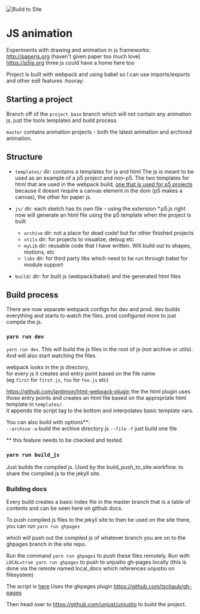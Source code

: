 ![Build to Site](https://github.com/unjust/jsAnimation/workflows/Build%20to%20Site/badge.svg)
  
# JS animation

Experiments with drawing and animation in js frameworks:  
http://paperjs.org (haven't given paper too much love)  
https://p5js.org
three js could have a home here too

Project is built with webpack and using babel so I can use imports/exports and other es6 features :hooray:

## Starting a project

Branch off of the `project_base` branch which will not contain any animation js, just the tools templates and build process.

`master` contains animation projects - both the latest animation and archived animation.

## Structure

- `templates/` dir: 
contains a templates for js and html
The js is meant to be used as an example of a p5 project and non-p5. 
The two templates for html that are used in the webpack build, [one that is used for p5 projects](https://github.com/unjust/jsAnimation/blob/master/templates/template_p5.html) because it doesnt require a canvas element in the dom (p5 makes a canvas), the other for paper js.

- `js/` dir: each sketch has its own file - using the extension \*.p5.js right now will generate an html file using the p5 template when the project is built
  - `archive` dir: not a place for dead code! but for other finished projects
  - `utils` dir: for projects to visualize, debug etc
  - `myLib` dir: reusable code that I have written. Will build out to shapes, motions, etc
  - `libs` dir: for third party libs which need to be run through babel for module support
- `build/` dir: for built js (webpack/babel) and the generated html files

## Build process

There are now separate webpack configs for dev and prod.
dev builds everything and starts to watch the files.
prod configured more to just compile the js.

### `yarn run dev`

`yarn run dev`. 
This will build the js files in the root of js (not archive or utils).
And will also start watching the files.

webpack looks in the js directory,  
for every js it creates and entry point based on the file name  
(eg `first` for `first.js`, `foo` for `foo.js` etc) 

https://github.com/jantimon/html-webpack-plugin 
the the html plugin uses those entry points and creates an html file based on the appropriate html template in `templates/`.     
it appends the script tag to the bottom and interpolates basic template vars.

You can also build with options**:  
  `--archive` `-a` build the archive directory js 
  `--file` `-f` just build one file 

** this feature needs to be checked and tested

### `yarn run build_js`

Just builds the compiled js. 
Used by the build_push_to_site.workflow. 
to share the compiled js to the jekyll site.  

### Building docs

Every build creates a basic index file in the master branch that is a table of contents and can be seen here on github docs.

To push compiled js files to the jekyll site to then be used on the site there, you can run 
`yarn run ghpages` 

which will push out the compiled js of whatever branch you are on to the ghpages branch in the site repo.

Run the command `yarn run ghpages` to push these files remotely. 
Run with `LOCAL=true yarn run ghpages` to push to unjustio gh-pages locally (this is done via the remote named local_docs which references unjustio on filesystem)

The script is [here](https://github.com/unjust/jsAnimation/blob/master/build_docs.js) 
Uses the ghpages plugin https://github.com/tschaub/gh-pages

Then head over to https://github.com/unjust/unjustio to build the project.




